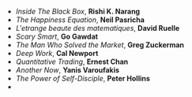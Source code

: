 - *Inside The Black Box*, **Rishi K. Narang**
- *The Happiness Equation*, **Neil Pasricha**
- *L'etrange beaute des matematiques*, **David Ruelle**
- *Scary Smart*, **Go Gawdat**
- *The Man Who Solved the Market*, **Greg Zuckerman**
- *Deep Work*, **Cal Newport**
- *Quantitative Trading*, **Ernest Chan**
- *Another Now*, **Yanis Varoufakis**
- *The Power of Self-Disciple*, **Peter Hollins**
- 
